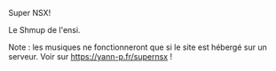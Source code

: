Super NSX!

Le Shmup de l'ensi.

Note : les musiques ne fonctionneront que si le site est hébergé sur un serveur. Voir sur https://yann-p.fr/supernsx !
